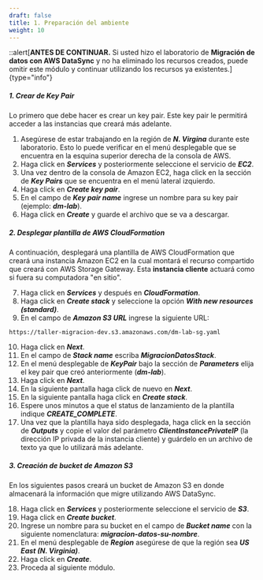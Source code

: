 ```yaml
---
draft: false
title: 1. Preparación del ambiente
weight: 10
---
```

::alert[**ANTES DE CONTINUAR.** Si usted hizo el laboratorio de **Migración de datos con AWS DataSync** y no ha eliminado los recursos creados, puede omitir este módulo y continuar utilizando los recursos ya existentes.]{type="info"}

##### 1. Crear de Key Pair

Lo primero que debe hacer es crear un key pair. Este key pair le permitirá acceder a las instancias que creará más adelante.

1. Asegúrese de estar trabajando en la región de ***N. Virgina*** durante este laboratorio. Esto lo puede verificar en el menú desplegable que se encuentra en la esquina superior derecha de la consola de AWS.
2. Haga click en ***Services*** y posteriormente seleccione el servicio de ***EC2***.
3. Una vez dentro de la consola de Amazon EC2, haga click en la sección de ***Key Pairs*** que se encuentra en el menú lateral izquierdo.
4. Haga click en ***Create key pair***.
5. En el campo de ***Key pair name*** ingrese un nombre para su key pair (ejemplo: ***dm-lab***).
6. Haga click en ***Create*** y guarde el archivo que se va a descargar.


##### 2. Desplegar plantilla de AWS CloudFormation

A continuación, desplegará una plantilla de AWS CloudFormation que creará una instancia Amazon EC2 en la cual montará el recurso compartido que creará con AWS Storage Gateway. Esta **instancia cliente** actuará como si fuera su computadora "en sitio".

7. Haga click en ***Services*** y después en ***CloudFormation***.
8. Haga click en ***Create stack*** y seleccione la opción ***With new resources (standard)***.
9. En el campo de ***Amazon S3 URL*** ingrese la siguiente URL: 

```
https://taller-migracion-dev.s3.amazonaws.com/dm-lab-sg.yaml
```

10. Haga click en ***Next***.
11. En el campo de ***Stack name*** escriba ***MigracionDatosStack***.
12. En el menú desplegable de ***KeyPair*** bajo la sección de ***Parameters*** elija el key pair que creó anteriormente (***dm-lab***).
13. Haga click en ***Next***.
14. En la siguiente pantalla haga click de nuevo en ***Next***.
15. En la siguiente pantalla haga click en ***Create stack***.
16. Espere unos minutos a que el status de lanzamiento de la plantilla indique ***CREATE_COMPLETE***.
17. Una vez que la plantilla haya sido desplegada, haga click en la sección de ***Outputs*** y copie el valor del parámetro ***ClientInstancePrivateIP*** (la dirección IP privada de la instancia cliente) y guárdelo en un archivo de texto ya que lo utilizará más adelante.


##### 3. Creación de bucket de Amazon S3

En los siguientes pasos creará un bucket de Amazon S3 en donde almacenará la información que migre utilizando AWS DataSync.

18. Haga click en ***Services*** y posteriormente seleccione el servicio de ***S3***.
19. Haga click en ***Create bucket***.
20. Ingrese un nombre para su bucket en el campo de ***Bucket name*** con la siguiente nomenclatura: 
***migracion-datos-su-nombre***.
21. En el menú desplegable de ***Region*** asegúrese de que la región sea ***US East (N. Virginia)***.
22. Haga click en ***Create***.
23. Proceda al siguiente módulo.